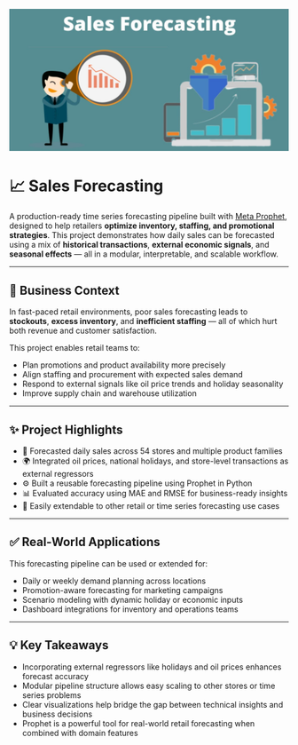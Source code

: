 ![alt text](https://github.com/denisgaribovic/sales-forecasting/blob/main/Banner.png)

# 📈 Sales Forecasting

A production-ready time series forecasting pipeline built with [Meta Prophet](https://facebook.github.io/prophet/), designed to help retailers **optimize inventory, staffing, and promotional strategies**. This project demonstrates how daily sales can be forecasted using a mix of **historical transactions**, **external economic signals**, and **seasonal effects** — all in a modular, interpretable, and scalable workflow.

---

## 🎯 Business Context

In fast-paced retail environments, poor sales forecasting leads to **stockouts**, **excess inventory**, and **inefficient staffing** — all of which hurt both revenue and customer satisfaction.  

This project enables retail teams to:

- Plan promotions and product availability more precisely  
- Align staffing and procurement with expected sales demand  
- Respond to external signals like oil price trends and holiday seasonality  
- Improve supply chain and warehouse utilization  

---

## ✨ Project Highlights

- 📆 Forecasted daily sales across 54 stores and multiple product families  
- 🌍 Integrated oil prices, national holidays, and store-level transactions as external regressors  
- ⚙️ Built a reusable forecasting pipeline using Prophet in Python  
- 📊 Evaluated accuracy using MAE and RMSE for business-ready insights  
- 🧩 Easily extendable to other retail or time series forecasting use cases  

---

## ✅ Real-World Applications

This forecasting pipeline can be used or extended for:

- Daily or weekly demand planning across locations  
- Promotion-aware forecasting for marketing campaigns  
- Scenario modeling with dynamic holiday or economic inputs  
- Dashboard integrations for inventory and operations teams  

---

## 💡 Key Takeaways

- Incorporating external regressors like holidays and oil prices enhances forecast accuracy  
- Modular pipeline structure allows easy scaling to other stores or time series problems  
- Clear visualizations help bridge the gap between technical insights and business decisions  
- Prophet is a powerful tool for real-world retail forecasting when combined with domain features
